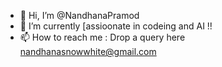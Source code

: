- 👋 Hi, I’m @NandhanaPramod
- 🌱 I’m currently [assioonate in codeing and AI  !!
- 📫 How to reach me : Drop a query here  nandhanasnowwhite@gmail.com


<!---
NandhanaPramod/NandhanaPramod is a ✨ special ✨ repository because its `README.md` (this file) appears on your GitHub profile.
You can click the Preview link to take a look at your changes.
--->
